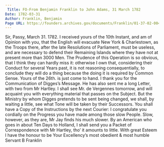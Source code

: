 ```yaml
---
 Title: FO-From Benjamin Franklin to John Adams, 31 March 1782
Date: 1782-03-31
Author: Franklin, Benjamin
Page URL: https://founders.archives.gov/documents/Franklin/01-37-02-0047
---
```


Sir,
Passy, March 31. 1782.
I received yours of the 10th Instant, and am of Opinion with you, that the English will evacuate New York & Charlestown, as the Troops there, after the late Resolutions of Parliament, must be useless, and are necessary to defend their Remaining Islands where they have not at present more than 3000 Men. The Prudence of this Operation is so obvious, that I think they can hardly miss it: otherwise I own that, considering their Conduct for several Years past, it is not reasoning consequentially, to conclude they will do a thing because the doing it is required by Common Sense.
Yours of the 26th. is just come to hand. I thank you for the Communication of Digges’s Message. He has also sent me a long Letter, with two from Mr Hartley. I shall see Mr. de Vergennes tomorrow, and will acquaint you with everything material that passes on the Subject. But the Ministry by whom Digges pretends to be sent being changed, we shall, by waiting a little, see what Tone will be taken by their Successors. You shall have a Copy of the Instructions by the next Courier: I congratulate you cordially on the Progress you have made among those slow People. Slow, however, as they are, Mr Jay finds his much slower. By an American who goes in about Ten Days to Holland, I shall send you a Packet of Correspondence with Mr Hartley, tho’ it amounts to little.
With great Esteem I have the honour to be Your Excellency’s most obedient & most humble Servant
B Franklin

